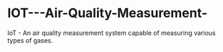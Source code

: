 # IOT---Air-Quality-Measurement-
IoT - An air quality measurement system capable of measuring various types of gases.
